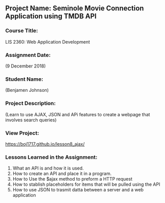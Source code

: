 ## Project Name:  Seminole Movie Connection Application using TMDB API

### Course Title:
LIS 2360:  Web Application Development

### Assignment Date:  
(9 December 2018)

### Student Name:  
(Benjamen Johnson)

### Project Description:
(Learn to use AJAX, JSON and APi features to create a webpage that involves search queries)

### View Project:
https://boj1717.github.io/lesson8_ajax/

### Lessons Learned in the Assignment:
1. What an API is and how it is used. 
2. How to create an API and place it in a program. 
3. How to Use the $ajax method to preform a HTTP request 
4. How to stablish placeholders for items that will be pulled using the API
5. How to use JSON to trasmit datta between a server and a web application 
 